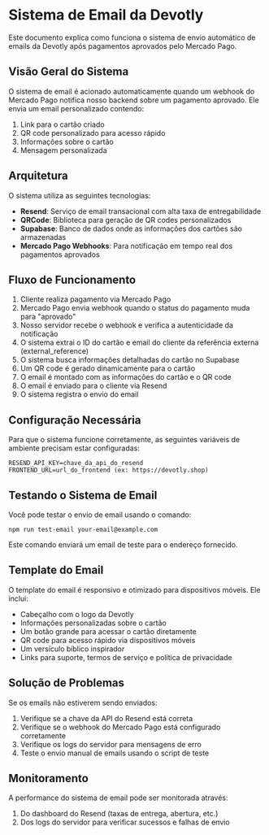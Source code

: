 # Sistema de Email da Devotly

Este documento explica como funciona o sistema de envio automático de emails da Devotly após pagamentos aprovados pelo Mercado Pago.

## Visão Geral do Sistema

O sistema de email é acionado automaticamente quando um webhook do Mercado Pago notifica nosso backend sobre um pagamento aprovado. Ele envia um email personalizado contendo:

1. Link para o cartão criado
2. QR code personalizado para acesso rápido
3. Informações sobre o cartão
4. Mensagem personalizada

## Arquitetura

O sistema utiliza as seguintes tecnologias:

- **Resend**: Serviço de email transacional com alta taxa de entregabilidade
- **QRCode**: Biblioteca para geração de QR codes personalizados
- **Supabase**: Banco de dados onde as informações dos cartões são armazenadas
- **Mercado Pago Webhooks**: Para notificação em tempo real dos pagamentos aprovados

## Fluxo de Funcionamento

1. Cliente realiza pagamento via Mercado Pago
2. Mercado Pago envia webhook quando o status do pagamento muda para "aprovado"
3. Nosso servidor recebe o webhook e verifica a autenticidade da notificação
4. O sistema extrai o ID do cartão e email do cliente da referência externa (external_reference)
5. O sistema busca informações detalhadas do cartão no Supabase
6. Um QR code é gerado dinamicamente para o cartão
7. O email é montado com as informações do cartão e o QR code
8. O email é enviado para o cliente via Resend
9. O sistema registra o envio do email

## Configuração Necessária

Para que o sistema funcione corretamente, as seguintes variáveis de ambiente precisam estar configuradas:

```
RESEND_API_KEY=chave_da_api_do_resend
FRONTEND_URL=url_do_frontend (ex: https://devotly.shop)
```

## Testando o Sistema de Email

Você pode testar o envio de email usando o comando:

```
npm run test-email your-email@example.com
```

Este comando enviará um email de teste para o endereço fornecido.

## Template do Email

O template do email é responsivo e otimizado para dispositivos móveis. Ele inclui:

- Cabeçalho com o logo da Devotly
- Informações personalizadas sobre o cartão
- Um botão grande para acessar o cartão diretamente
- QR code para acesso rápido via dispositivos móveis
- Um versículo bíblico inspirador
- Links para suporte, termos de serviço e política de privacidade

## Solução de Problemas

Se os emails não estiverem sendo enviados:

1. Verifique se a chave da API do Resend está correta
2. Verifique se o webhook do Mercado Pago está configurado corretamente
3. Verifique os logs do servidor para mensagens de erro
4. Teste o envio manual de emails usando o script de teste

## Monitoramento

A performance do sistema de email pode ser monitorada através:

1. Do dashboard do Resend (taxas de entrega, abertura, etc.)
2. Dos logs do servidor para verificar sucessos e falhas de envio
